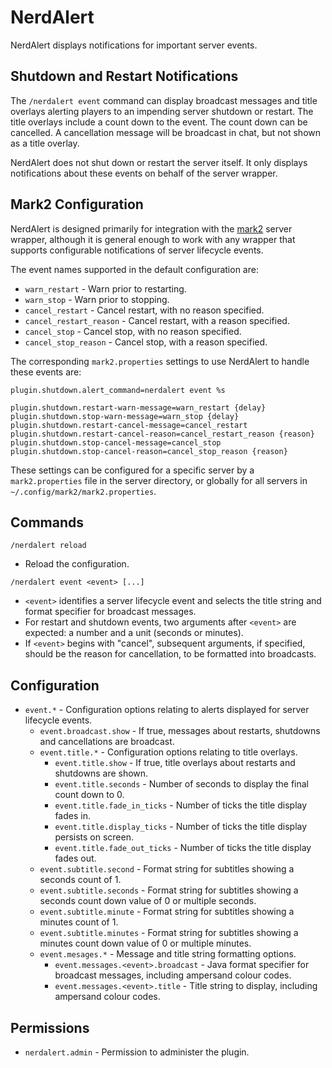 NerdAlert
=========

NerdAlert displays notifications for important server events.


Shutdown and Restart Notifications
----------------------------------

The `/nerdalert event` command can display broadcast messages and title
overlays alerting players to an impending server shutdown or restart.
The title overlays include a count down to the event. The count down can be
cancelled. A cancellation message will be broadcast in chat, but not shown as
a title overlay.

NerdAlert does not shut down or restart the server itself. It only displays
notifications about these events on behalf of the server wrapper.


Mark2 Configuration
-------------------

NerdAlert is designed primarily for integration with the
[mark2](https://github.com/gsand/mark2) server wrapper, although it is general
enough to work with any wrapper that supports configurable notifications of
server lifecycle events.

The event names supported in the default configuration are:
 * `warn_restart` - Warn prior to restarting.
 * `warn_stop` - Warn prior to stopping.
 * `cancel_restart` - Cancel restart, with no reason specified.
 * `cancel_restart_reason` - Cancel restart, with a reason specified.
 * `cancel_stop` - Cancel stop, with no reason specified.
 * `cancel_stop_reason` - Cancel stop, with a reason specified.

The corresponding `mark2.properties` settings to use NerdAlert to handle
these events are:
```
plugin.shutdown.alert_command=nerdalert event %s

plugin.shutdown.restart-warn-message=warn_restart {delay}
plugin.shutdown.stop-warn-message=warn_stop {delay}
plugin.shutdown.restart-cancel-message=cancel_restart
plugin.shutdown.restart-cancel-reason=cancel_restart_reason {reason}
plugin.shutdown.stop-cancel-message=cancel_stop
plugin.shutdown.stop-cancel-reason=cancel_stop_reason {reason}
```

These settings can be configured for a specific server by a
`mark2.properties` file in the server directory, or globally for all
servers in `~/.config/mark2/mark2.properties`.


Commands
--------

`/nerdalert reload`
 * Reload the configuration.

`/nerdalert event <event> [...]`
 * `<event>` identifies a server lifecycle event and selects the title string
   and format specifier for broadcast messages.
 * For restart and shutdown events, two arguments after `<event>` are
   expected: a number and a unit (seconds or minutes).
 * If `<event>` begins with "cancel", subsequent arguments, if specified,
   should be the reason for cancellation, to be formatted into broadcasts.


Configuration
-------------
 * `event.*` - Configuration options relating to alerts displayed for server
   lifecycle events.
   * `event.broadcast.show` - If true, messages about restarts, shutdowns
     and cancellations are broadcast.
   * `event.title.*` - Configuration options relating to title overlays.
     * `event.title.show` - If true, title overlays about restarts and
       shutdowns are shown.
     * `event.title.seconds` - Number of seconds to display the final
       count down to 0.
     * `event.title.fade_in_ticks` - Number of ticks the title display
       fades in.
     * `event.title.display_ticks` - Number of ticks the title display
       persists on screen.
     * `event.title.fade_out_ticks` - Number of ticks the title display
       fades out.
   * `event.subtitle.second` - Format string for subtitles showing a
     seconds count of 1.
   * `event.subtitle.seconds` - Format string for subtitles showing a
     seconds count down value of 0 or multiple seconds.
   * `event.subtitle.minute` - Format string for subtitles showing a
     minutes count of 1.
   * `event.subtitle.minutes` - Format string for subtitles showing a
     minutes count down value of 0 or multiple minutes.
   * `event.mesages.*` - Message and title string formatting options.
     * `event.messages.<event>.broadcast` - Java format specifier for
       broadcast messages, including ampersand colour codes.
     * `event.messages.<event>.title` - Title string to display,
       including ampersand colour codes.


Permissions
-----------
 * `nerdalert.admin` - Permission to administer the plugin.
